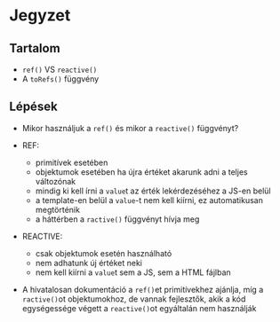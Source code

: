 # Jegyzet

## Tartalom

- `ref()` VS `reactive()`
- A `toRefs()` függvény

## Lépések

- Mikor használjuk a `ref()` és mikor a `reactive()` függvényt?

- REF:

  - primitívek esetében
  - objektumok esetében ha újra értéket akarunk adni a teljes változónak
  - mindig ki kell írni a `value`t az érték lekérdezéséhez a JS-en belül
  - a template-en belül a `value`-t nem kell kiírni, ez automatikusan megtörténik
  - a háttérben a `ractive()` függvényt hívja meg

- REACTIVE:

  - csak objektumok esetén használható
  - nem adhatunk új értéket neki
  - nem kell kiírni a `value`t sem a JS, sem a HTML fájlban

- A hivatalosan dokumentáció a `ref()`et primitívekhez ajánlja, míg a `ractive()`ot objektumokhoz, de vannak fejlesztők, akik a kód egységessége végett a `reactive()`ot egyáltalán nem használják
